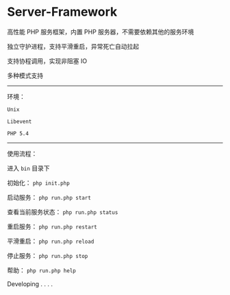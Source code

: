 # Server-Framework

高性能 PHP 服务框架，内置 PHP 服务器，不需要依赖其他的服务环境

独立守护进程，支持平滑重启，异常死亡自动拉起

支持协程调用，实现非阻塞 IO

多种模式支持

---

环境：

`Unix`

`Libevent`

`PHP 5.4`



---

使用流程：

进入 `bin` 目录下

初始化： `php init.php`

启动服务： `php run.php start`

查看当前服务状态： `php run.php status`


重启服务： `php run.php restart`

平滑重启： `php run.php reload`

停止服务： `php run.php stop`

帮助： `php run.php help`

Developing . . . .
